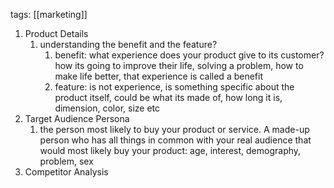 tags: [[marketing]]

1. Product Details
	1. understanding the benefit and the feature?
		1. benefit: what experience does your product give to its customer? how its going to improve their life, solving a problem, how to make life better, that experience is called a benefit
		2. feature: is not experience, is something specific about the product itself, could be what its made of, how long it is, dimension, color, size etc
2. Target Audience Persona
	1. the person most likely to buy your product or service. A made-up person who has all things in common with your real audience that would most likely buy your product: age, interest, demography, problem, sex
3. Competitor Analysis